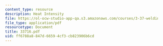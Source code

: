 ```yaml
---
content_type: resource
description: Heat Intensity
file: https://ol-ocw-studio-app-qa.s3.amazonaws.com/courses/3-37-welding-and-joining-processes-fall-2002/ff6788a8847d66594cf3cb823906b6cd_33716.pdf
file_type: application/pdf
resourcetype: Document
title: 33716.pdf
uid: ff6788a8-847d-6659-4cf3-cb823906b6cd
---
```

